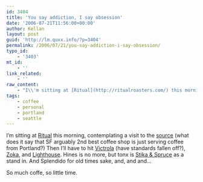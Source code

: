 ```yaml
---
id: 3404
title: 'You say addiction, I say obsession'
date: '2006-07-21T11:56:00+00:00'
author: Kellan
layout: post
guid: 'http://lm.quxx.info/?p=3404'
permalink: /2006/07/21/you-say-addiction-i-say-obsession/
typo_id:
    - '3403'
mt_id:
    - ''
link_related:
    - ''
raw_content:
    - "I\\'m sitting at [Ritual](http://ritualroasters.com/) this morning, contemplating a visit to the [source](http://www.stumptowncoffee.com/) (what does it say that SF arguably 2nd best coffee shop is just serving coffee from Portland?)  Then I\\'ll have to hit [Victrola](http://www.victrolacoffee.com/) (have standards fallen off?), [Zoka](http://www.zokacoffee.com/), and [Lighthouse](http://www.lighthouseroasters.com/).  Hines is no more, but tonx is [Stika & Spruce](http://tonx.org/archives/101) as a stand in.  And Splendido for old times sake, and, and and... \r\n\r\nSo much coffe, so little time."
tags:
    - coffee
    - personal
    - portland
    - seattle
---
```


I’m sitting at [Ritual](http://ritualroasters.com/) this morning, contemplating a visit to the [source](http://www.stumptowncoffee.com/) (what does it say that SF arguably 2nd best coffee shop is just serving coffee from Portland?) Then I’ll have to hit [Victrola](http://www.victrolacoffee.com/) (have standards fallen off?), [Zoka](http://www.zokacoffee.com/), and [Lighthouse](http://www.lighthouseroasters.com/). Hines is no more, but tonx is [Stika &amp; Spruce](http://tonx.org/archives/101) as a stand in. And Splendido for old times sake, and, and and…

So much coffe, so little time.